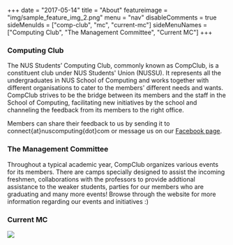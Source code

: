 +++
date = "2017-05-14"
title = "About"
featureimage = "img/sample_feature_img_2.png"
menu = "nav"
disableComments = true
sideMenuIds = ["comp-club", "mc", "current-mc"]
sideMenuNames = ["Computing Club", "The Management Committee", "Current MC"]
+++

### <div id="comp-club" class="section scrollspy">Computing Club</div>

The NUS Students’ Computing Club, commonly known as CompClub, is a constituent club under NUS Students' Union (NUSSU). It represents all the undergraduates in NUS School of Computing and works together with different organisations to cater to the members' different needs and wants. CompClub strives to be the bridge between its members and the staff in the School of Computing, facilitating new initiatives by the school and channeling the feedback from its members to the right office.

Members can share their feedback to us by sending it to connect{at}nuscomputing{dot}com or message us on our [Facebook page](https://www.facebook.com/nuscomputing/).

### <div id="mc" class="section scrollspy">The Management Committee</div>

Throughout a typical academic year, CompClub organizes various events for its members. There are camps specially designed to assist the incoming freshmen, collaborations with the professors to provide addtional assistance to the weaker students, parties for our members who are graduating and many more events! Browse through the website for more information regarding our events and initiatives :)

### <div id="current-mc" class="section scrollspy">Current MC</div>

<img src="img/about/current-mc.jpg">
